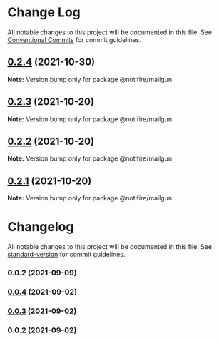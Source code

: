 # Change Log

All notable changes to this project will be documented in this file.
See [Conventional Commits](https://conventionalcommits.org) for commit guidelines.




## [0.2.4](https://github.com/notifirehq/mailgun/compare/v0.2.3...v0.2.4) (2021-10-30)

**Note:** Version bump only for package @notifire/mailgun





## [0.2.3](https://github.com/notifirehq/mailgun/compare/v0.2.2...v0.2.3) (2021-10-20)

**Note:** Version bump only for package @notifire/mailgun





## [0.2.2](https://github.com/notifirehq/mailgun/compare/v0.1.4...v0.2.2) (2021-10-20)

**Note:** Version bump only for package @notifire/mailgun





## [0.2.1](https://github.com/notifirehq/mailgun/compare/v0.1.4...v0.2.1) (2021-10-20)

**Note:** Version bump only for package @notifire/mailgun





# Changelog

All notable changes to this project will be documented in this file. See [standard-version](https://github.com/conventional-changelog/standard-version) for commit guidelines.

### 0.0.2 (2021-09-09)

### [0.0.4](https://github.com/scopsy/mailgun-email-provider/compare/v0.0.3...v0.0.4) (2021-09-02)

### [0.0.3](https://github.com/scopsy/mailgun-email-provider/compare/v0.0.2...v0.0.3) (2021-09-02)

### 0.0.2 (2021-09-02)
